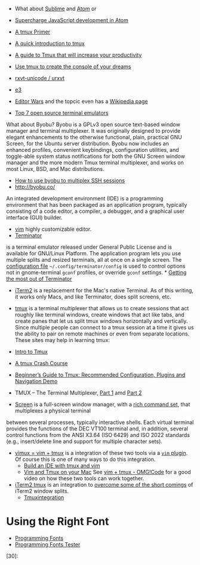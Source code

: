 * What about [Sublime](https://www.sublimetext.com/) and [Atom](https://atom.io/) or
* [Supercharge JavaScript development in Atom](https://medium.com/@satya164/supercharged-javascript-development-in-atom-ea034e22eabc)


* [A tmux Primer](https://danielmiessler.com/study/tmux/)
* [A quick introduction to tmux](https://opensource.com/article/17/2/quick-introduction-tmux?sc_cid=701600000012072AAA)
* [A guide to Tmux that will increase your productivity](https://apiumtech.com/blog/tmux-cheat-sheet-tips-tricks/)
* [Use tmux to create the console of your dreams](https://opensource.com/article/20/1/tmux-console)
* [rxvt-unicode / urxvt](http://www.slant.co/topics/794/compare/~terminator_vs_rxvt-unicode_vs_gnome-terminal)
* [e3](http://manpages.ubuntu.com/manpages/xenial/man1/e3.1.html)
* [Editor Wars](http://hackaday.com/2016/07/26/editor-wars/) and the topcic even has a [Wikipedia page](https://en.wikipedia.org/wiki/Editor_war#)
* [Top 7 open source terminal emulators](https://opensource.com/life/15/11/top-open-source-terminal-emulators?sc_cid=70160000001206EAAQ)

What about Byobu?
Byobu is a GPLv3 open source text-based window manager and terminal multiplexer. It was originally designed to provide elegant enhancements to the otherwise functional, plain, practical GNU Screen, for the Ubuntu server distribution. Byobu now includes an enhanced profiles, convenient keybindings, configuration utilities, and toggle-able system status notifications for both the GNU Screen window manager and the more modern Tmux terminal multiplexer, and works on most Linux, BSD, and Mac distributions.

* [How to use byobu to multiplex SSH sessions](https://opensource.com/article/20/2/byobu-ssh)
* http://byobu.co/

An integrated development environment (IDE) is a programming environment
that has been packaged as an application program,
typically consisting of a code editor, a compiler, a debugger,
and a graphical user interface (GUI) builder.

* [vim][14] highly customizable editor.
* [Terminator][01]

is a terminal emulator released under General Public License
and is available for GNU/Linux Platform.
The application program lets you use multiple splits and resized terminals,
all at once on a single screen.
The [configuration file][02] `~/.config/terminator/config`
is used to control options not in gnome-terminal `gconf` profiles, or override `gconf` settings.
    * [Getting the most out of Terminator][20]
* [iTerm2][09] is a replacement for the Mac's native Terminal.
As of this writing, it works only Macs, and like Terminator, does split screens, etc.
* [tmux][10] is a terminal multiplexer that allows us to create sessions
that act roughly like terminal windows, create windows that act like tabs,
and create panes that let us split tmux windows horizontally and vertically.
Since multiple people can connect to a tmux session at a time it gives us
the ability to pair on remote machines or even from separate locations.
These sites may  help in learning tmux:

* [Intro to Tmux][16]
* [A tmux Crash Course][13]
* [Beginner’s Guide to Tmux: Recommended Configuration, Plugins and Navigation Demo][15]
* TMUX – The Terminal Multiplexer, [Part 1][18] amd [Part 2][19]
* [Screen][04] is a full-screen window manager, with a [rich command set][21], that multiplexes a physical terminal

between several processes, typically interactive shells.
Each virtual terminal provides the functions of the DEC VT100 terminal and, in addition,
several control functions from the ANSI X3.64 (ISO 6429) and ISO 2022 standards
(e.g., insert/delete line and support for multiple character sets).
* [vimux = vim + tmux][05] is a integration of these two tools via a [`vim` plugin][06].
Of course this is one of many ways to do this integration.
    * [Build an IDE with tmux and vim][07]
    * [Vim and Tmux on your Mac][08]
See [vim + tmux - OMG!Code][03] for a good video on how these two tools can work together.
* [iTerm2  tmux][11] is an integration to [overcome some of the short comings][12]
of iTerm2 window splits.
    * [Tmuxintegration][17]

# Using the Right Font
* [Programming Fonts](http://programmingfonts.org/)
* [Programming Fonts Tester](http://app.programmingfonts.org/)



[01]:http://gnometerminator.blogspot.com/?view=flipcard
[02]:http://manpages.ubuntu.com/manpages/jaunty/man5/terminator_config.5.html
[03]:https://www.youtube.com/watch?v=5r6yzFEXajQ
[04]:https://www.linode.com/docs/networking/ssh/using-gnu-screen-to-manage-persistent-terminal-sessions
[05]:https://www.braintreepayments.com/blog/vimux-simple-vim-and-tmux-integration/
[06]:https://github.com/benmills/vimux
[07]:http://alexyoung.org/2011/12/19/build-an-ide-with-tmux-and-vim/
[08]:http://fideloper.com/mac-vim-tmux
[09]:https://www.iterm2.com/
[10]:https://danielmiessler.com/study/tmux/
[11]:http://www.huyng.com/posts/productivity-boost-with-tmux-iterm2-workspaces/
[12]:http://superuser.com/questions/398735/difference-between-tmux-and-shell-split-options-on-iterm2
[13]:https://robots.thoughtbot.com/a-tmux-crash-course
[14]:http://vim.wikia.com/wiki/Tutorial
[15]:https://www.codementor.io/tmux/tutorial/beginners-guide-to-tmux-navigating-and-configuring-your-tmux
[16]:http://code.tutsplus.com/tutorials/intro-to-tmux--net-33889
[17]:https://gitlab.com/gnachman/iterm2/wikis/TmuxIntegration
[18]:http://blog.hawkhost.com/2010/06/28/tmux-the-terminal-multiplexer/
[19]:http://blog.hawkhost.com/2010/07/02/tmux-%E2%80%93-the-terminal-multiplexer-part-2/
[20]:http://blog.al4.co.nz/2011/05/getting-the-most-out-of-terminator/
[21]:http://www.computerhope.com/unix/screen.htm
[22]:
[23]:
[24]:
[25]:
[26]:
[27]:
[28]:
[29]:
[30]:
